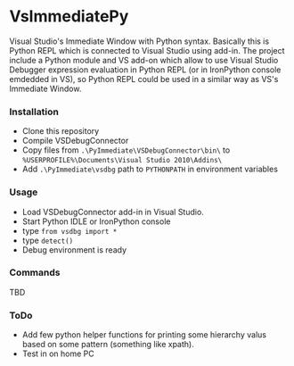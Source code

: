 VsImmediatePy
===========

Visual Studio's Immediate Window with Python syntax. Basically this is Python REPL which is connected to Visual Studio using add-in. The project include a Python module and VS add-on which allow to use Visual Studio Debugger expression evaluation in Python REPL (or in IronPython console emdedded in VS), so Python REPL could be used in a similar way as VS's Immediate Window.

### Installation
* Clone this repository
* Compile VSDebugConnector
* Copy files from `.\PyImmediate\VSDebugConnector\bin\` to `%USERPROFILE%\Documents\Visual Studio 2010\Addins\`
* Add `.\PyImmediate\vsdbg` path to `PYTHONPATH` in environment variables

### Usage
* Load VSDebugConnector add-in in Visual Studio.
* Start Python IDLE or IronPython console
* type `from vsdbg import *`
* type `detect()`
* Debug environment is ready

### Commands

TBD

### ToDo
* Add few python helper functions for printing some hierarchy valus based on some pattern (something like xpath).
* Test in on home PC
